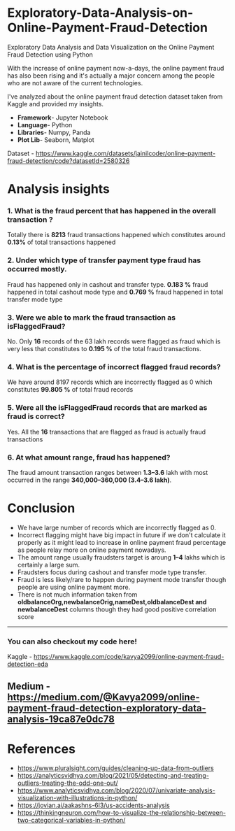 # Exploratory-Data-Analysis-on-Online-Payment-Fraud-Detection
Exploratory Data Analysis and Data Visualization on the Online Payment Fraud Detection using Python

With the increase of online payment now-a-days, the online payment fraud has also been rising and it's actually a major concern among the people who are not aware of the current technologies.

I've analyzed about the online payment fraud detection dataset taken from Kaggle and provided my insights.

- **Framework**- Jupyter Notebook
- **Language**- Python
- **Libraries**- Numpy, Panda
- **Plot Lib**- Seaborn, Matplot

Dataset - https://www.kaggle.com/datasets/jainilcoder/online-payment-fraud-detection/code?datasetId=2580326

# Analysis insights
### 1. What is the fraud percent that has happened in the overall transaction ?
Totally there is **8213** fraud transactions happened which constitutes around **0.13%** of total transactions happened
### 2. Under which type of transfer payment type fraud has occurred mostly.
Fraud has happened only in cashout and transfer type. **0.183 %** fraud happened in total cashout mode type and **0.769 %** fraud happened in total transfer mode type
### 3. Were we able to mark the fraud transaction as isFlaggedFraud?
No. Only **16** records of the 63 lakh records were flagged as fraud which is very less that constitutes to **0.195 %** of the total fraud transactions.
### 4. What is the percentage of incorrect flagged fraud records?
We have around 8197 records which are incorrectly flagged as 0 which constitutes **99.805 %** of total fraud records
### 5. Were all the isFlaggedFraud records that are marked as fraud is correct?
Yes. All the **16** transactions that are flagged as fraud is actually fraud transactions
### 6. At what amount range, fraud has happened?
The fraud amount transaction ranges between **1.3–3.6** lakh with most occurred in the range **340,000–360,000 (3.4–3.6 lakh)**.

# Conclusion
- We have large number of records which are incorrectly flagged as 0.
- Incorrect flagging might have big impact in future if we don't calculate it properly as it might lead to increase in online payment fraud percentage as people relay more on online payment nowadays.
- The amount range usually fraudsters target is aroung **1–4** lakhs which is certainly a large sum.
- Fraudsters focus during cashout and transfer mode type transfer.
- Fraud is less likely/rare to happen during payment mode transfer though people are using online payment more.
- There is not much information taken from **oldbalanceOrg,newbalanceOrig,nameDest,oldbalanceDest and newbalanceDest** columns though they had good positive correlation score

---------------------------------------------------------------------------------------------------

### You can also checkout my code here!

Kaggle - https://www.kaggle.com/code/kavya2099/online-payment-fraud-detection-eda

Medium - https://medium.com/@Kavya2099/online-payment-fraud-detection-exploratory-data-analysis-19ca87e0dc78
----------------------------------------------------------------------------------------------------
# References
- https://www.pluralsight.com/guides/cleaning-up-data-from-outliers
- https://analyticsvidhya.com/blog/2021/05/detecting-and-treating-outliers-treating-the-odd-one-out/
- https://www.analyticsvidhya.com/blog/2020/07/univariate-analysis-visualization-with-illustrations-in-python/
- https://jovian.ai/aakashns-6l3/us-accidents-analysis
- https://thinkingneuron.com/how-to-visualize-the-relationship-between-two-categorical-variables-in-python/
